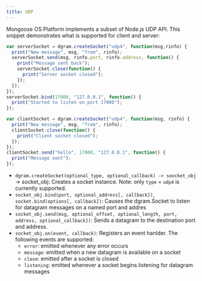 ```yaml
---
title: UDP
---
```


Mongoose OS Platform implements a subset of Node.js UDP API. This snippet demonstrates
what is supported for client and server:

```javascript
var serverSocket = dgram.createSocket("udp4", function(msg,rinfo) {
  print("New message", msg, "from", rinfo);
  serverSocket.send(msg, rinfo.port, rinfo.address, function() {
    print("Message sent back");
    serverSocket.close(function() {
      print("Server socket closed");
    });
  });
});
serverSocket.bind(17000, "127.0.0.1", function() {
  print("Started to listen on port 17000");
});

var clientSocket = dgram.createSocket("udp4", function(msg, rinfo) {
  print("New message", msg, "from", rinfo);
  clientSocket.close(function() {
    print("Client socket closed");
  });
});
clientSocket.send("hello", 17000, "127.0.0.1", function() {
  print("Message sent");
});
```

- `dgram.createSocket(optional_type, optional_callback) -> soocket_obj` -> socket_obj: Creates a socket instance. Note: only `type` = `udp4` is currently supported.
- `socket_obj.bind(port, optional_address[, callback])`, `socket.bind(options[, callback])`: Causes the dgram.Socket to listen for datagram messages on a named port and addres
- `socket_obj.send(msg, optional_offset, optional_length, port, address, optional_callback])`: Sends a datagram to the destination port and address.
- `socket_obj.on(event, callback)`: Registers an event hanlder. The following events are supported:<br>
  * `error`:  emitted whenever any error occurs<br>
  * `message`: emitted when a new datagram is available on a socket<br>
  * `close`: emitted after a socket is closed<br>
  * `listening`: emitted whenever a socket begins listening for datagram messages<br>



